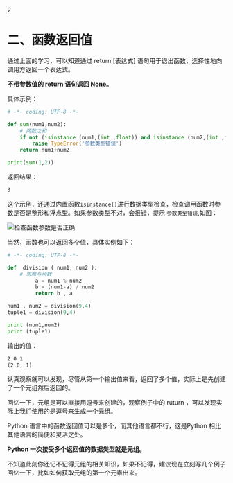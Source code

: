 2

# 二、函数返回值 #

通过上面的学习，可以知道通过 return [表达式] 语句用于退出函数，选择性地向调用方返回一个表达式。

**不带参数值的 return 语句返回 None。**

具体示例：

```python
# -*- coding: UTF-8 -*-

def sum(num1,num2):
	# 两数之和
	if not (isinstance (num1,(int ,float)) and isinstance (num2,(int ,float))):
		raise TypeError('参数类型错误')
	return num1+num2

print(sum(1,2))
```

返回结果：

```txt
3
```

这个示例，还通过内置函数`isinstance()`进行数据类型检查，检查调用函数时参数是否是整形和浮点型。如果参数类型不对，会报错，提示 `参数类型错误`,如图：

![检查函数参数是否正确](http://upload-images.jianshu.io/upload_images/2136918-cfe5907d67e912d8?imageMogr2/auto-orient/strip%7CimageView2/2/w/1240)

当然，函数也可以返回多个值，具体实例如下：

```python
# -*- coding: UTF-8 -*-

def  division ( num1, num2 ):
	# 求商与余数
         a = num1 % num2
         b = (num1-a) / num2
         return b , a

num1 , num2 = division(9,4)
tuple1 = division(9,4)

print (num1,num2)
print (tuple1)
```

输出的值：

```txt
2.0 1
(2.0, 1)
```

认真观察就可以发现，尽管从第一个输出值来看，返回了多个值，实际上是先创建了一个元组然后返回的。

回忆一下，元组是可以直接用逗号来创建的，观察例子中的 ruturn ，可以发现实际上我们使用的是逗号来生成一个元组。

Python 语言中的函数返回值可以是多个，而其他语言都不行，这是Python 相比其他语言的简便和灵活之处。

**Python 一次接受多个返回值的数据类型就是元组。**

不知道此刻你还记不记得元组的相关知识，如果不记得，建议现在立刻写几个例子回忆一下，比如如何获取元组的第一个元素出来。




